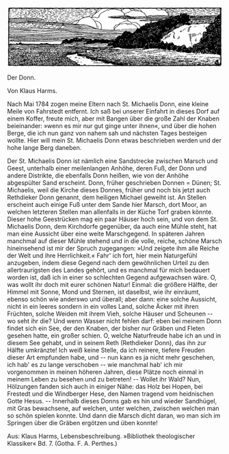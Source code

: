 <div align="center" float="left"><img alt="Der Donn" src="0044.gif"/></div>

<h>Der Donn.</h>

<h>Von Klaus Harms.</h>

Nach Mai 1784 zogen meine Eltern nach St. Michaelis Donn,
eine kleine Meile von Fahrstedt entfernt. Ich saß bei unserer
Einfahrt in dieses Dorf auf einem Koffer, freute mich, aber mit
Bangen über die große Zahl der Knaben beieinander: »wenn es
mir nur gut ginge unter ihnen«, und über die hohen Berge, die 
ich nun ganz von nahem sah und nächsten Tages besteigen wollte.
Hier will mein St. Michaelis Donn etwas beschrieben werden und
der hohe lange Berg daneben.

Der St. Michaelis Donn ist nämlich eine Sandstrecke zwischen
Marsch und Geest, unterhalb einer meilenlangen Anhöhe, deren
Fuß, der Donn und andere Distrikte, die ebenfalls Donn heißen,
wie von der Anhöhe abgespülter Sand erscheint. Donn, früher geschrieben
Donnen = Dünen; St. Michaelis, weil die Kirche dieses
Donnes, früher und noch bis jetzt auch Rethdieker Donn genannt,
dem heiligen Michael geweiht ist. An Stellen erscheint auch einige
Fuß unter dem Sande hier Marsch, dort Moor, an welchen letzteren
Stellen man allenfalls in der Küche Torf graben könnte. Dieser
hohe Geestrücken mag ein paar Häuser hoch sein, und von dem St. Michaelis
Donn, dem Kirchdorfe gegenüber, da auch eine Mühle steht,
hat man eine Aussicht über eine weite Marschgegend. In späteren
Jahren manchmal auf dieser Mühle stehend und in die volle, reiche,
schöne Marsch hineinsehend ist mir der Spruch zugegangen: »Und
zeigete ihm alle Reiche der Welt und ihre Herrlichkeit.« Fahr' ich
fort, hier mein Naturgefühl anzugeben, indem diese Gegend nach
dem gewöhnlichen Urteil zu den allertraurigsten des Landes gehört,
und es manchmal für mich bedauert worden ist, daß ich in einer
so schlechten Gegend aufgewachsen wäre. O, was wollt ihr doch mit
eurer schönen Natur! Einmal: die größere Hälfte, der Himmel
mit Sonne, Mond und Sternen, ist daselbst, wie ihr einräumt,
ebenso schön wie anderswo und überall; aber dann: eine solche
Aussicht, nicht in ein leeres sondern in ein volles Land, solche
Äcker mit ihren Früchten, solche Weiden mit ihrem Vieh, solche
Häuser und Scheunen -- wo seht ihr die? Und wenn Wasser nicht
fehlen darf: eben bei meinem Donn findet sich ein See, der
den Knaben, der bisher nur Gräben und Fleten gesehen hatte,
ein großer schien. O, welche Naturfreude habe ich an und in
diesem See gehabt, und in seinem Reth (Rethdieker Donn), das ihn
zur Hälfte umkränzte! Ich weiß keine Stelle, da ich reinere, tiefere
Freuden dieser Art empfunden habe, und -- nun kann es ja
nicht mehr geschehen, ich hab' es zu lange verschoben -- wie manchmal
hab' ich mir vorgenommen in meinen höheren Jahren, diese
Plätze noch einmal in meinem Leben zu besehen und zu betreten!
-- Wollet ihr Wald? Nun, Hölzungen fanden sich auch in einiger
Nähe: das Holz bei Hopen, bei Frestedt und die Windberger Hese, 
den Namen tragend vom heidnischen Gotte Hesus. -- Innerhalb
dieses Donns gab es hin und wieder Sandhügel, mit Gras bewachsene,
auf welchen, unter welchen, zwischen welchen man so schön
spielen konnte. Und dann die Marsch dicht daran, wo man sich im
Springen über die Gräben ergötzen und üben konnte!

<div class="source">Aus: Klaus Harms, Lebensbeschreibung.
»Bibliothek theologischer Klassiker« Bd. 7. (Gotha. F. A. Perthes.)</div>

